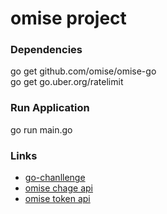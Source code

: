 # omise project

### Dependencies
go get github.com/omise/omise-go <br>
go get go.uber.org/ratelimit

### Run Application
go run main.go

### Links

- [go-chanllenge](https://github.com/omise/challenges/tree/challenge-go)
- [omise chage api](https://www.omise.co/charges-api)
- [omise token api](https://www.omise.co/tokens-api)